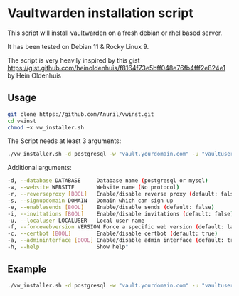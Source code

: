 # Vaultwarden installation script

This script will install vaultwarden on a fresh debian or rhel based server.

It has been tested on Debian 11 & Rocky Linux 9.

The script is very heavily inspired by this gist https://gist.github.com/heinoldenhuis/f8164f73e5bff048e76fb4fff2e824e1 
by Hein Oldenhuis


## Usage

```bash
git clone https://github.com/Anuril/vwinst.git
cd vwinst
chmod +x vw_installer.sh
```

The Script needs at least 3 arguments:

```bash
./vw_installer.sh -d postgresql -w "vault.yourdomain.com" -u "vaultuser"
```

Additional arguments:

```bash
-d, --database DATABASE     Database name (postgresql or mysql)
-w, --website WEBSITE       Website name (No protocol)
-r, --reverseproxy [BOOL]   Enable/disable reverse proxy (default: false)
-s, --signupdomain DOMAIN   Domain which can sign up
-e, --enablesends [BOOL]    Enable/disable sends (default: false)
-i, --invitations [BOOL]    Enable/disable invitations (default: false)
-u, --localuser LOCALUSER   Local user name
-f, --forcewebversion VERSION Force a specific web version (default: latest) Might be necessary if the current version fails.
-c, --certbot [BOOL]        Enable/disable certbot (default: true)
-a, --admininterface [BOOL] Enable/disable admin interface (default: true)
-h, --help                  Show help"
```

## Example

```bash
./vw_installer.sh -d postgresql -w "vault.yourdomain.com" -u "vaultuser" -c "false" -r "true" -a "true" -e "true" -i "false" -s "yourdomain.com" -f "v2023.5.0"
```

